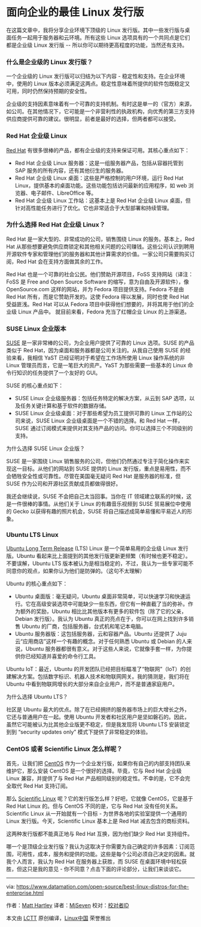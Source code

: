 面向企业的最佳 Linux 发行版
====

在这篇文章中，我将分享企业环境下顶级的 Linux 发行版。其中一些发行版与桌面任务一起用于服务器和云环境。所有这些 Linux 选项具有的一个共同点是它们都是企业级 Linux 发行版 -- 所以你可以期待更高程度的功能，当然还有支持。

### 什么是企业级的 Linux 发行版？

一个企业级的 Linux 发行版可以归结为以下内容 - 稳定性和支持。在企业环境中，使用的 Linux 版本必须满足这两点。稳定性意味着所提供的软件包既稳定又可用，同时仍然保持预期的安全性。

企业级的支持因素意味着有一个可靠的支持机制。有时这是单一的（官方）来源，如公司。在其他情况下，它可能是一个非营利性的执政机构，向优秀的第三方支持供应商提供可靠的建议。很明显，前者是最好的选择，但两者都可以接受。

### Red Hat 企业级 Linux

[Red Hat][1] 有很多很棒的产品，都有企业级的支持来保证可用。其核心重点如下：

- Red Hat 企业级 Linux 服务器：这是一组服务器产品，包括从容器托管到 SAP 服务的所有内容，还有其他衍生的服务器。
- Red Hat 企业级 Linux 桌面：这些是严格控制的用户环境，运行 Red Hat Linux，提供基本的桌面功能。这些功能包括访问最新的应用程序，如 web 浏览器、电子邮件、LibreOffice 等。
- Red Hat 企业级 Linux 工作站：这基本上是 Red Hat 企业级 Linux 桌面，但针对高性能任务进行了优化。它也非常适合于大型部署和持续管理。

### 为什么选择 Red Hat 企业级 Linux？

Red Hat 是一家大型的、非常成功的公司，销售围绕 Linux 的服务。基本上，Red Hat 从那些想要避免供应商锁定和其他相关问题的公司赚钱。这些公司认识到聘用开源软件专家和管理他们的服务器和其他计算需求的价值。一家公司只需要购买订阅，Red Hat 会在支持方面做其余的工作。

Red Hat 也是一个可靠的社会公民。他们赞助开源项目，FoSS 支持网站（译注：FoSS 是 Free and Open Source Software 的缩写，意为自由及开源软件），像OpenSource.com 这样的网站，并为 Fedora 项目提供支持。Fedora 不是由 Red Hat 所有，而是它赞助开发的。这使 Fedora 得以发展，同时也使 Red Hat 受益匪浅。Red Hat 可以从 Fedora 项目中获得他们想要的，并将其用于他们的企业级 Linux 产品中。 就目前来看，Fedora 充当了红帽企业 Linux 的上游渠道。

### SUSE Linux 企业版本

[SUSE][2] 是一家非常棒的公司，为企业用户提供了可靠的 Linux 选项。SUSE 的产品类似于 Red Hat，因为桌面和服务器都是公司关注的。从我自己使用 SUSE 的经验来看，我相信 YaST 已经证明对于希望在工作场所使用 Linux 操作系统的非 Linux 管理员而言，它是一笔巨大的资产。YaST 为那些需要一些基本的 Linux 命令行知识的任务提供了一个友好的 GUI。

SUSE 的核心重点如下：

- SUSE Linux 企业级服务器：包括任务特定的解决方案，从云到 SAP 选项，以及任务关键计算和基于软件的数据存储。
- SUSE Linux 企业级桌面：对于那些希望为员工提供可靠的 Linux 工作站的公司来说，SUSE Linux 企业级桌面是一个不错的选择。和 Red Hat 一样，SUSE 通过订阅模式来提供对其支持产品的访问。你可以选择三个不同级别的支持。

为什么选择 SUSE Linux 企业版？

SUSE 是一家围绕 Linux 销售服务的公司，但他们仍然通过专注于简化操作来实现这一目标。从他们的网站到 SUSE 提供的 Linux 发行版，重点是易用性，而不会牺牲安全性或可靠性。尽管在美国毫无疑问 Red Hat 是服务器的标准，但 SUSE 作为公司和开源社区贡献成员都做得很好。

我还会继续说，SUSE 不会把自己太当回事。当你在 IT 领域建立联系的时候，这是一件很棒的事情。从他们关于 Linux 的有趣音乐视频到 SUSE 贸易展位中使用的 Gecko 以获得有趣的照片机会，SUSE 将自己描述成简单易懂和平易近人的形象。

### Ubuntu LTS Linux

[Ubuntu Long Term Release][3] (LTS) Linux 是一个简单易用的企业级 Linux 发行版。Ubuntu 看起来比上面提到的其他发行版更新更频繁（有时候也更不稳定）。不要误解，Ubuntu LTS 版本被认为是相当稳定的，不过，我认为一些专家可能不同意你的观点，如果你认为他们是防弹的。（这句不太理解）

Ubuntu 的核心重点如下：

- Ubuntu 桌面版：毫无疑问，Ubuntu 桌面非常简单，可以快速学习和快速运行。它在高级安装选项中可能缺少一些东西，但它有一种直截了当的弥补。作为额外的奖励，Ubuntu 相比比其他版本有更多的软件包（除了它的父亲，Debian 发行版）。我认为 Ubuntu 真正的亮点在于，你可以在网上找到许多销售 Ubuntu 的厂商，包括服务器，台式机和笔记本电脑。
- Ubuntu 服务器版：这包括服务器，云和容器产品。Ubuntu 还提供了 Juju 云“应用商店”这样一个有趣的概念。对于任何熟悉 Ubuntu 或 Debian 的人来说，Ubuntu 服务器都很有意义。对于这些人来说，它就像手套一样，为你提供你已经知道并喜爱的命令行工具。

Ubuntu IoT：最近，Ubuntu 的开发团队已经把目标瞄准了“物联网”（IoT）的创建解决方案。包括数字标识、机器人技术和物联网网关。我的猜测是，我们将在 Ubuntu 中看到物联网增长的大部分来自企业用户，而不是普通家庭用户。

为什么选择 Ubuntu LTS？

社区是 Ubuntu 最大的优点。除了在已经拥挤的服务器市场上的巨大增长之外，它还与普通用户在一起。使用 Ubuntu 开发者和社区用户是坚如磐石的。因此，虽然它可能被认为比其他企业版更不稳定，但是我发现将 Ubuntu LTS 安装锁定到到 “security updates only” 模式下提供了非常稳定的体验。

### CentOS 或者 Scientific Linux 怎么样呢？

首先，让我们把 [CentOS][4] 作为一个企业发行版，如果你有自己的内部支持团队来维护它，那么安装 CentOS 是一个很好的选择。毕竟，它与 Red Hat 企业级 Linux 兼容，并提供了与 Red Hat 产品相同级别的稳定性。不幸的是，它不会完全取代 Red Hat 支持订阅。

那么 [Scientific Linux][5] 呢？它的发行版怎么样？好吧，它就像 CentOS，它是基于 Red Hat Linux 的。但与 CentOS 不同的是，它与 Red Hat 没有任何关系。 Scientific Linux 从一开始就有一个目标 - 为世界各地的实验室提供一个通用的 Linux 发行版。今天，Scientific Linux 基本上是 Red Hat 减去包含的商标资料。

这两种发行版都不能真正地与 Red Hat 互换，因为他们缺少 Red Hat 支持组件。

哪一个是顶级企业发行版？我认为这取决于你需要为自己确定的许多因素：订阅范围，可用性，成本，服务和提供的功能。这些是每个公司必须自己决定的因素。就我个人而言，我认为 Red Hat 在服务器上获胜，而 SUSE 在桌面环境中轻松获胜，但这只是我的意见 - 你不同意？点击下面的评论部分，让我们来谈谈它。


--------------------------------------------------------------------------------

via: https://www.datamation.com/open-source/best-linux-distros-for-the-enterprise.html

作者：[Matt Hartley][a]
译者：[MjSeven](https://github.com/MjSeven)
校对：[校对者ID](https://github.com/校对者ID)

本文由 [LCTT](https://github.com/LCTT/TranslateProject) 原创编译，[Linux中国](https://linux.cn/) 荣誉推出

[a]:https://www.datamation.com/author/Matt-Hartley-3080.html
[1]:https://www.redhat.com/en
[2]:https://www.suse.com/
[3]:http://releases.ubuntu.com/16.04/
[4]:https://www.centos.org/
[5]:https://www.scientificlinux.org/
